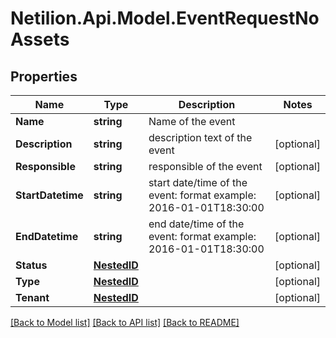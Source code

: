 # Netilion.Api.Model.EventRequestNoAssets
## Properties

Name | Type | Description | Notes
------------ | ------------- | ------------- | -------------
**Name** | **string** | Name of the event | 
**Description** | **string** | description text of the event | [optional] 
**Responsible** | **string** | responsible of the event | [optional] 
**StartDatetime** | **string** | start date/time of the event: format example: 2016-01-01T18:30:00 | [optional] 
**EndDatetime** | **string** | end date/time of the event: format example: 2016-01-01T18:30:00 | [optional] 
**Status** | [**NestedID**](NestedID.md) |  | [optional] 
**Type** | [**NestedID**](NestedID.md) |  | [optional] 
**Tenant** | [**NestedID**](NestedID.md) |  | [optional] 

[[Back to Model list]](../README.md#documentation-for-models) [[Back to API list]](../README.md#documentation-for-api-endpoints) [[Back to README]](../README.md)

